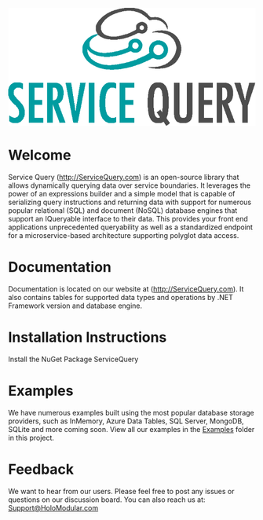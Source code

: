 ![ServiceQuery Logo](https://github.com/holomodular/ServiceQuery/blob/main/examples/InMemory7/wwwroot/Logo.png)

# Welcome
Service Query (http://ServiceQuery.com) is an open-source library that allows dynamically querying data over service boundaries. It leverages the power of an  expressions builder and a simple model that is capable of serializing query instructions and returning data with support for numerous popular relational (SQL) and document (NoSQL) database engines that support an IQueryable interface to their data. This provides your front end applications unprecedented queryability as well as a standardized endpoint for a microservice-based architecture supporting polyglot data access.

# Documentation
Documentation is located on our website at (http://ServiceQuery.com). It also contains tables for supported data types and operations by .NET Framework version and database engine.

# Installation Instructions
Install the NuGet Package ServiceQuery

# Examples
We have numerous examples built using the most popular database storage providers, such as InMemory, Azure Data Tables, SQL Server, MongoDB, SQLite and more coming soon. View all our examples in the [Examples](https://github.com/holomodular/ServiceQuery/blob/main/examples) folder in this project.

# Feedback
We want to hear from our users. Please feel free to post any issues or questions on our discussion board. You can also reach us at: Support@HoloModular.com
